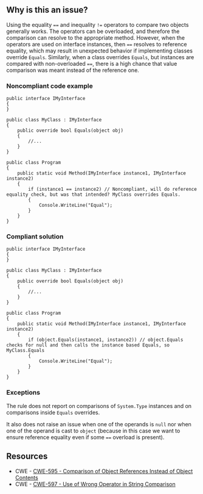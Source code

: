 ## Why is this an issue?

Using the equality `==` and inequality `!=` operators to compare two objects generally works. The operators can be
overloaded, and therefore the comparison can resolve to the appropriate method. However, when the operators are used on interface instances, then
`==` resolves to reference equality, which may result in unexpected behavior if implementing classes override `Equals`.
Similarly, when a class overrides `Equals`, but instances are compared with non-overloaded `==`, there is a high chance that
value comparison was meant instead of the reference one.

### Noncompliant code example

    public interface IMyInterface
    {
    }
    
    public class MyClass : IMyInterface
    {
        public override bool Equals(object obj)
        {
            //...
        }
    }
    
    public class Program
    {
        public static void Method(IMyInterface instance1, IMyInterface instance2)
        {
            if (instance1 == instance2) // Noncompliant, will do reference equality check, but was that intended? MyClass overrides Equals.
            {
                Console.WriteLine("Equal");
            }
        }
    }

### Compliant solution

    public interface IMyInterface
    {
    }
    
    public class MyClass : IMyInterface
    {
        public override bool Equals(object obj)
        {
            //...
        }
    }
    
    public class Program
    {
        public static void Method(IMyInterface instance1, IMyInterface instance2)
        {
            if (object.Equals(instance1, instance2)) // object.Equals checks for null and then calls the instance based Equals, so MyClass.Equals
            {
                Console.WriteLine("Equal");
            }
        }
    }

### Exceptions

The rule does not report on comparisons of `System.Type` instances and on comparisons inside `Equals` overrides.

It also does not raise an issue when one of the operands is `null` nor when one of the operand is cast to `object` (because
in this case we want to ensure reference equality even if some `==` overload is present).

## Resources

-   CWE - [CWE-595 - Comparison of Object References Instead of Object Contents](https://cwe.mitre.org/data/definitions/595)
-   CWE - [CWE-597 - Use of Wrong Operator in String Comparison](https://cwe.mitre.org/data/definitions/597)